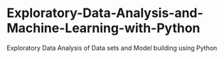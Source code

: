 # Exploratory-Data-Analysis-and-Machine-Learning-with-Python
Exploratory Data Analysis of Data sets and Model building using Python 
